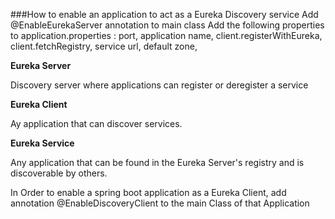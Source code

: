###How to enable an application to act as a Eureka Discovery service
Add @EnableEurekaServer annotation to main class
Add the following properties to application.properties : 
port, application name, client.registerWithEureka, client.fetchRegistry, service url, default zone, 

<b>Eureka Server</b>  

Discovery server where applications can register or deregister a service  

<b>Eureka Client</b>  

Ay application that can discover services.  

<b>Eureka Service</b>  

Any application that can be found in the Eureka Server's registry and is discoverable by others.    

In Order to enable a spring boot application as a Eureka Client, add annotation @EnableDiscoveryClient to the main Class of that Application 